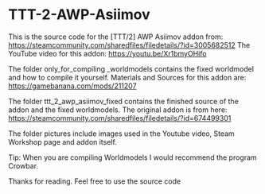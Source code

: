 # TTT-2-AWP-Asiimov
This is the source code for the [TTT/2] AWP Asiimov addon from:
https://steamcommunity.com/sharedfiles/filedetails/?id=3005682512
The YouTube video for this addon: https://youtu.be/Xr1bmyOHifo

The folder only_for_compiling _worldmodels contains the fixed worldmodel and how to compile it yourself.
Materials and Sources for this addon are: https://gamebanana.com/mods/211207

The folder ttt_2_awp_asiimov_fixed contains the finished source of the addon and the fixed worldmodels.
The original addon is from here: https://steamcommunity.com/sharedfiles/filedetails/?id=674499301

The folder pictures include images used in the Youtube video, Steam Workshop page and addon itself.

Tip: When you are compiling Worldmodels I would recommend the program Crowbar.

Thanks for reading.
Feel free to use the source code
